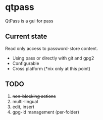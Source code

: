 qtpass
======

QtPass is a gui for pass

Current state
-------------
Read only access to password-store content.

* Using pass or directly with git and gpg2
* Configurable
* Cross platform (\*nix only at this point)

TODO
----
1. ~~non-blocking actions~~
2. multi-lingual
3. edit, insert
4. gpg-id management (per-folder)
